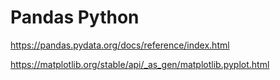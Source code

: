 # Pandas Python
https://pandas.pydata.org/docs/reference/index.html

https://matplotlib.org/stable/api/_as_gen/matplotlib.pyplot.html